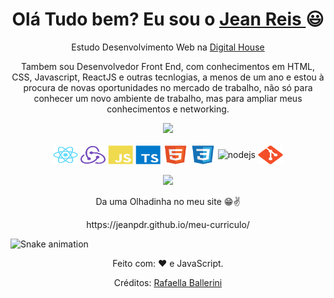 
<div>
  <h1 align = "center"> Olá Tudo bem? Eu sou o <a href="https://www.linkedin.com/in/jean-pereira-dos-reis-30934b183/"> Jean Reis </a> 😃️ </h1>
  <p align = "center"> Estudo Desenvolvimento Web na <a href="https://www.digitalhouse.com/br"> Digital House </a>  </p>


<p align = "center"> Tambem sou Desenvolvedor Front End, com conhecimentos em HTML, CSS, Javascript, ReactJS e outras tecnlogias, a menos de um ano e estou à procura de novas oportunidades no mercado de trabalho, não só para conhecer um novo ambiente de trabalho, mas para ampliar meus conhecimentos e networking.</p>

<div align = "center">
  <a href="https://github.com/JeanPDR">
    <img height = "150em" src = "https://github-readme-stats.vercel.app/api?username=jeanpdr&count_private=true&include_all_commits=true&show_icons=true&theme=dracula&hide_border=false&show_owner" /
    <img height = "150em" src = "https://github-readme-stats.vercel.app/api/top-langs/?username=duribeiro&theme=dracula&hide_border=false&&layout=compact" />
  </a>
  
</div>
<div align = "center" valign = "top"> <br>
  <img align = "center" alt = "React" height = "30" width = "40" src = "https://raw.githubusercontent.com/devicons/devicon/master/icons/react/react-original.svg ">
  <img align = "center" alt = "Redux" height = "30" width = "40" src = "https://raw.githubusercontent.com/devicons/devicon/master/icons/redux/redux-original.svg ">
  <img align = "center" alt = "Js" height = "30" width = "40" src = "https://raw.githubusercontent.com/devicons/devicon/master/icons/javascript/javascript-plain.svg ">
  <img align = "center" alt = "Js" height = "30" width = "40" src = "https://raw.githubusercontent.com/devicons/devicon/master/icons/typescript/typescript-plain.svg ">
  <img align = "center" alt = "HTML" height = "30" width = "40" src = "https://raw.githubusercontent.com/devicons/devicon/master/icons/html5/html5-original.svg ">
  <img align = "center" alt = "CSS" height = "30" width = "40" src = "https://raw.githubusercontent.com/devicons/devicon/master/icons/css3/css3-original.svg ">
  <img align = "center" alt = "nodejs" height = "30" width = "40" src = "https://cdn.worldvectorlogo.com/logos/nodejs-icon.svg">
  <img align = "center" alt = "git" height = "30" width = "40" src = "https://raw.githubusercontent.com/devicons/devicon/master/icons/git/git-original.svg ">
  
</div> <br>

<div align = "center">
  <a href="https://www.linkedin.com/in/jean-pereira-dos-reis-30934b183/" target="_blank"> <img src = "https://img.shields.io/badge/-LinkedIn-%230077B5?style = for-the-badge & logo = linkedin & logoColor = white "target =" _ blank "> </a> 
</div>


<div  align = "center">
    <p> Da uma Olhadinha no meu site 😁✌️</p>
    https://jeanpdr.github.io/meu-curriculo/ 
  </div>


![Snake animation](https://github.com/JeanPDR/JeanPDR/blob/output/github-contribution-grid-snake.svg)

  
  

<div align = "center">
  <p> Feito com: ❤️ e JavaScript. </p>
  <p> Créditos:  <a href="https://github.com/rafaballerini"> Rafaella Ballerini </a> </p>
</div>
  

